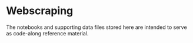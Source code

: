 # Webscraping

The notebooks and supporting data files stored here are intended to serve as code-along reference material.
